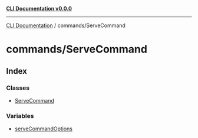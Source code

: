 [**CLI Documentation v0.0.0**](../../README.md)

***

[CLI Documentation](../../modules.md) / commands/ServeCommand

# commands/ServeCommand

## Index

### Classes

- [ServeCommand](classes/ServeCommand.md)

### Variables

- [serveCommandOptions](variables/serveCommandOptions.md)
